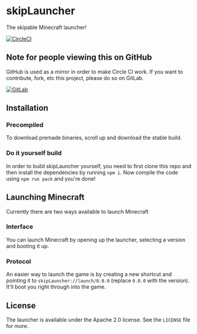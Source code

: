 # skipLauncher

The skipable Minecraft launcher!

[![CircleCI](https://img.shields.io/circleci/build/gh/JoLoZ/skipLauncher?logo=circleci&style=for-the-badge)](https://app.circleci.com/pipelines/github/JoLoZ)

## Note for people viewing this on GitHub

GitHub is used as a mirror in order to make Circle CI work. If you want to contribute, fork, etc this project, please do so on GitLab.

[![GitLab](https://img.shields.io/static/v1?label=View+on&message=GitLab&color=FCA121&logo=gitlab&style=for-the-badge)](https://gitlab.com/joloz/skip-launcher)





## Installation

### Precompiled

To download premade binaries, scroll up and download the stable build.

### Do it yourself build

In order to build skipLauncher yourself, you need to first clone this repo and then install the dependencies by running `npm i`. Now compile the code using `npm run pack` and you're done!

## Launching Minecraft

Currently there are two ways available to launch Minecraft

### Interface

You can launch Minecraft by opening up the launcher, selecting a version and booting it up.

### Protocol

An easier way to launch the game is by creating a new shortcut and pointing it to `skipLauncher://launch/0.0.0` (replace `0.0.0` with the version). It'll boot you right through into the game.

## License

The launcher is available under the Apache 2.0 license. See the `LICENSE` file for more.
